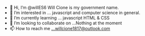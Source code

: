 - 👋 Hi, I’m @willES6 Will Cione is my government name.
- 👀 I’m interested in ... javascript and computer science in general.
- 🌱 I’m currently learning ... javascript HTML & CSS
- 💞️ I’m looking to collaborate on ...Nothing at the moment
- 📫 How to reach me ...willcione1817@outlook.com

<!---

--->
